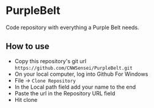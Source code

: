 # PurpleBelt
Code repository with everything a Purple Belt needs.

## How to use
- Copy this repository's git url `https://github.com/CNWSensei/PurpleBelt.git`
- On your local computer, log into Github For Windows
- File -> `Clone Repository`
- In the Local path field add your name to the end
- Paste the url in the Repository URL field
- Hit clone

